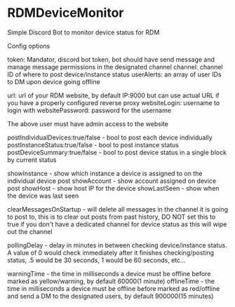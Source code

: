 # RDMDeviceMonitor

Simple Discord Bot to monitor device status for RDM


Config options

token: Mandator, discord bot token, bot should have send message and manage message permissions in the designated channel
channel: channel ID of where to post device/instance status
userAlerts: an array of user IDs to DM upon device going offline

url: url of your RDM website, by default IP:9000 but can use actual URL if you have a properly configured reverse proxy
websiteLogin: username to login with
websitePassword: password for the username

The above user must have admin access to the website

postIndividualDevices:true/false - bool to post each device individually
postInstanceStatus:true/false - bool to post instance status
postDeviceSummary:true/false - bool to post device status in a single block by current status

showInstance - show which instance a device is assigned to on the individual device post
showAccount - show account assigned on device post
showHost - show host IP for the device
showLastSeen - show when the device was last seen

clearMessagesOnStartup - will delete all messages in the channel it is going to post to, this is to clear out posts from past history, DO NOT set this to true if you don't have a dedicated channel for device status as this will wipe out the channel

pollingDelay - delay in minutes in between checking device/instance status.  A value of 0 would check immediately after it finishes checking/posting status, .5 would be 30 seconds, 1 would be 60 seconds, etc...

warningTime - the time in milliseconds a device must be offline before marked as yellow/warning, by default 60000(1 minute)
offlineTime - the time in milliseconds a device must be offline before marked as red/offline and send a DM to the designated users, by default 900000(15 minutes)

